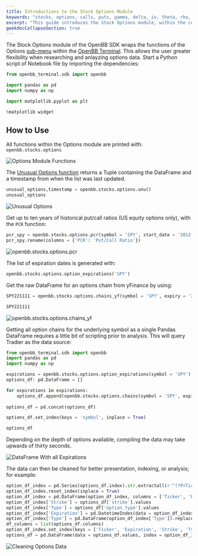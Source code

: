 ```yaml
---
title: Introductions to the Stock Options Module
keywords: "stocks, options, calls, puts, gamma, delta, iv, theta, rho, greeks, charm, vanna, vomma, derivatives, contracts, ^SPX, ^VIX, ^NDX, chains, oi, vol, volume, open, interest, expiration, dte, volatility, underlying"
excerpt: "This guide introduces the Stock Options module, within the context of the OpenBB SDK"
geekdocCollapseSection: true
---
```

The Stock Options module of the OpenBB SDK wraps the functions of the Options [sub-menu](https://openbb-finance.github.io/OpenBBTerminal/terminal/stocks/options/) within the [OpenBB Terminal](https://openbb-finance.github.io/OpenBBTerminal/terminal/). This allows the user greater flexibility when researching and anlayzing options data. Start a Python script of Notebook file by importing the dependencies:

```python
from openbb_terminal.sdk import openbb

import pandas as pd
import numpy as np

import matplotlib.pyplot as plt

%matplotlib widget
```

## How to Use

All functions within the Options module are printed with: `openbb.stocks.options`

![Options Module Functions](https://user-images.githubusercontent.com/85772166/199891549-1331a65c-6251-4206-b77c-c64dfabe70f4.png "Options Module Functions")

The [Unusual Options function](https://openbb-finance.github.io/OpenBBTerminal/terminal/stocks/options/unu/) returns a Tuple containing the DataFrame and a timestamp from when the list was last updated.

```python
unusual_options,timestamp = openbb.stocks.options.unu()
unusual_options
```

![Unusual Options](https://user-images.githubusercontent.com/85772166/199891691-da3af87e-99c3-4d01-881f-62b6b0d3ae34.png "Unusual Options")

Get up to ten years of historical put/call ratios (US equity options only), with the `PCR` function:

```python
pcr_spy = openbb.stocks.options.pcr(symbol = 'SPY', start_date = '2012-11-03')
pcr_spy.rename(columns = {'PCR': 'Put/Call Ratio'})
```

![openbb.stocks.options.pcr](https://user-images.githubusercontent.com/85772166/199892365-f0ece3fa-307f-41cd-9326-d515f1d8b716.png "openbb.stocks.options.pcr")

The list of expiration dates is generated with:

```python
openbb.stocks.options.option_expirations('SPY')
```

Get the raw DataFrame for an options chain from yFinance by using:

```python
SPY221111 = openbb.stocks.options.chains_yf(symbol = 'SPY', expiry = '2022-11-11')

SPY221111
```

![openbb.stocks.options.chains_yf](https://user-images.githubusercontent.com/85772166/199900266-668af99d-ae72-4bca-9b40-14228b25279b.png "openbb.stocks.options.chains_yf")

Getting all option chains for the underlying symbol as a single Pandas DataFrame requires a little bit of scripting prior to analysis. This will query Tradier as the data source:

```python
from openbb_terminal.sdk import openbb
import pandas as pd
import numpy as np

expirations = openbb.stocks.options.option_expirations(symbol = 'SPY')
options_df: pd.DataFrame = []

for expirations in expirations:
    options_df.append(openbb.stocks.options.chains(symbol = 'SPY', expiry = expirations))
  
options_df = pd.concat(options_df)

options_df.set_index(keys = 'symbol', inplace = True)

options_df
```

Depending on the depth of options available, compiling the data may take upwards of thirty seconds.

![DataFrame With all Expirations](https://user-images.githubusercontent.com/85772166/199893166-35ef062d-c16e-464d-a392-378ef4c6a1ee.png "DataFrame With all Expirations")

The data can then be cleaned for better presentation, indexing, or analysis; for example:

```python
option_df_index = pd.Series(options_df.index).str.extractall(r'^(?P<Ticker>\D*)(?P<Expiration>\d*)(?P<Type>\D*)(?P<Strike>\d*)')
option_df_index.reset_index(inplace = True)
option_df_index = pd.DataFrame(option_df_index, columns = ['Ticker', 'Expiration', 'Strike', 'Type'])
option_df_index['Strike'] = options_df['strike'].values
option_df_index['Type'] = options_df['option_type'].values
option_df_index['Expiration'] = pd.DatetimeIndex(data = option_df_index['Expiration'], yearfirst = True).strftime('%Y-%m-%d')
option_df_index['Type'] = pd.DataFrame(option_df_index['Type']).replace(to_replace = ['put', 'call'], value = ['Put', 'Call'])
df_columns = list(options_df.columns)
option_df_index.set_index(keys = ['Ticker', 'Expiration', 'Strike', 'Type'], inplace = True)
options_df = pd.DataFrame(data = options_df.values, index = option_df_index.index, columns = df_columns)
```

![Cleaning Options Data](https://user-images.githubusercontent.com/85772166/199898649-0ff7ae37-a0bd-4936-8749-c443fa40bb9a.png "Cleaning Options Data")
